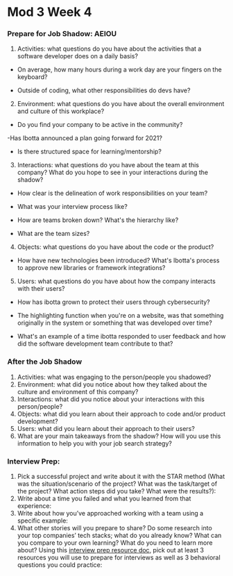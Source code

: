 # Mod 3 Week 4

### Prepare for Job Shadow: AEIOU
1. Activities: what questions do you have about the activities that a software developer does on a daily basis?

- On average, how many hours during a work day are your fingers on the keyboard?

- Outside of coding, what other responsibilities do devs have?

2. Environment: what questions do you have about the overall environment and culture of this workplace?

- Do you find your company to be active in the community?

-Has Ibotta announced a plan going forward for 2021?

- Is there structured space for learning/mentorship?

3. Interactions: what questions do you have about the team at this company? What do you hope to see in your interactions during the shadow?

- How clear is the delineation of work responsibilities on your team?

- What was your interview process like?

- How are teams broken down? What's the hierarchy like?

- What are the team sizes?

4. Objects: what questions do you have about the code or the product?

- How have new technologies been introduced? What's Ibotta's process to approve new libraries or framework integrations?  

5. Users: what questions do you have about how the company interacts with their users?

- How has ibotta grown to protect their users through cybersecurity?

- The highlighting function when you're on a website, was that something originally in the system or something that was developed over time?

- What's an example of a time ibotta responded to user feedback and how did the software development team contribute to that?

### After the Job Shadow
1. Activities: what was engaging to the person/people you shadowed?
2. Environment: what did you notice about how they talked about the culture and environment of this company?
3. Interactions: what did you notice about your interactions with this person/people?
4. Objects: what did you learn about their approach to code and/or product development?
5. Users: what did you learn about their approach to their users?
6. What are your main takeaways from the shadow? How will you use this information to help you with your job search strategy?

### Interview Prep:
1. Pick a successful project and write about it with the STAR method (What was the situation/scenario of the project? What was the task/target of the project? What action steps did you take? What were the results?):
2. Write about a time you failed and what you learned from that experience:
3. Write about how you’ve approached working with a team using a specific example:
4. What other stories will you prepare to share?
Do some research into your top companies’ tech stacks; what do you already know? What can you compare to your own learning? What do you need to learn more about?
Using this [interview prep resource doc](https://github.com/turingschool/career-development-curriculum-site/blob/master/resources/interview_prep_resources.md), pick out at least 3 resources you will use to prepare for interviews as well as 3 behavioral questions you could practice:
